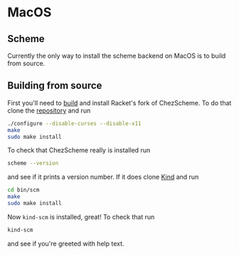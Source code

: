 # MacOS

## Scheme
Currently the only way to install the scheme backend on MacOS is to build from source.

## Building from source

First you'll need to [build](https://github.com/racket/ChezScheme/blob/master/BUILDING) and install Racket's fork of ChezScheme. To do that clone the [repository](https://github.com/racket/ChezScheme) and run

```bash
./configure --disable-curses --disable-x11
make
sudo make install
```

To check that ChezScheme really is installed run

```bash
scheme --version
```

and see if it prints a version number. If it does clone [Kind](https://github.com/uwu-tech/Kind) and run

```bash
cd bin/scm
make
sudo make install
```

Now `kind-scm` is installed, great! To check that run

```bash
kind-scm
```

and see if you're greeted with help text.
